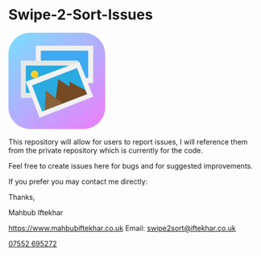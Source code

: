 # Swipe-2-Sort-Issues

![Swuoe 2 Sort](/ic_launcher_web.png)


This repository will allow for users to report issues, I will reference them from the private repository which is currently for the code.

Feel free to create issues here for bugs and for suggested improvements.

If you prefer you may contact me directly:


Thanks,


Mahbub Iftekhar
<p>
<a href="https://www.mahbubiftekhar.co.uk">https://www.mahbubiftekhar.co.uk</a>
Email: <a href="mailto:swipe2sort@iftekhar.co.uk?Subject=Swipe2Sort" target="_top">swipe2sort@iftekhar.co.uk</a>
 <br/>

 <a href="tel:+7552695272">07552 695272</a>


</p>

